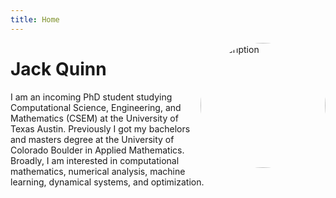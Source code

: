 ```yaml
---
title: Home
---
```

<img src="/images/image_for_index.jpg"  style="border-radius: 50%;width: 200px;height: 200px;object-fit: cover;float:right;" alt="Description">

# Jack Quinn

I am an incoming PhD student studying Computational Science, Engineering, and Mathematics (CSEM) at the University of Texas Austin. Previously I got my bachelors and masters degree at the University of Colorado Boulder in Applied Mathematics. Broadly, I am interested in computational mathematics, numerical analysis, machine learning, dynamical systems, and optimization.  

<!---
<img src="/images/image_for_index.jpg"  alt="Description" class="circular-image">
![avatar](/images/image_for_index.jpg#avatar)
-->
